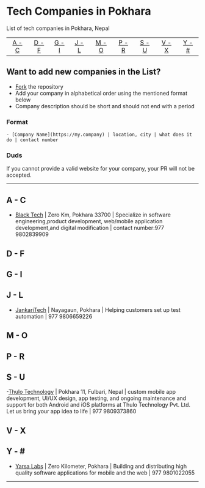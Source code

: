 # Tech Companies in Pokhara

List of tech companies in Pokhara, Nepal

|                 |                 |                 |                 |                 |                 |                 |                 |                 |
| :-------------: | :-------------: | :-------------: | :-------------: | :-------------: | :-------------: | :-------------: | :-------------: | :-------------: |
| [A - C](#a---c) | [D - F](#d---f) | [G - I](#g---i) | [J - L](#j---l) | [M - O](#m---o) | [P - R](#p---r) | [S - U](#s---u) | [V - X](#v---x) | [Y - \#](#y---) |



## Want to add new companies in the List?

- [Fork](https://guides.github.com/activities/forking) the repository
- Add your company in alphabetical order using the mentioned format below
- Company description should be short and should not end with a period

### Format

```
- [Company Name](https://my.company) | location, city | what does it do | contact number
```

### Duds

If you cannot provide a valid website for your company, your PR will not be accepted.

---

## A - C
- [Black Tech](https://www.blacktech.com.np) |  Zero Km, Pokhara 33700  |  Specialize in software engineering,product development, web/mobile application development,and digital modification | contact number:977 9802839909

## D - F


## G - I

## J - L
- [JankariTech](https://www.jankaritech.com/) | Nayagaun, Pokhara | Helping customers set up test automation | 977 9806659226

## M - O


## P - R

## S - U
-[Thulo Technology](https://thulotechnology.com/) |  Pokhara 11, Fulbari, Nepal |  custom mobile app development, UI/UX design, app testing, and ongoing maintenance and support for both Android and iOS platforms at Thulo Technology Pvt. Ltd. Let us bring your app idea to life | 977 9809373860 

## V - X



## Y - \#

- [Yarsa Labs](https://yarsa.io/) | Zero Kilometer, Pokhara | Building and distributing high quality software applications for mobile and the web | 977 9801022055


---

